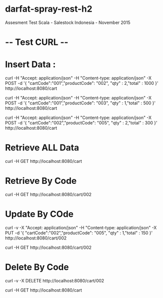 # darfat-spray-rest-h2
Assesment Test Scala - Salestock Indonesia - November 2015

# -- Test CURL --


# Insert Data :
curl -H "Accept: application/json" -H "Content-type: application/json" -X POST -d '{ "cartCode":"001","productCode": "002", "qty" : 2,"total" : 1000 }' http://localhost:8080/cart

curl -H "Accept: application/json" -H "Content-type: application/json" -X POST -d '{ "cartCode":"001","productCode": "003", "qty" : 1,"total" : 500 }'  http://localhost:8080/cart


curl -H "Accept: application/json" -H "Content-type: application/json" -X POST -d '{ "cartCode":"002","productCode": "005", "qty" : 2,"total" : 300 }' http://localhost:8080/cart

# Retrieve ALL Data
curl -H GET http://localhost:8080/cart

# Retrieve By Code
curl -H GET http://localhost:8080/cart/002

# Update By COde
curl -v -X "Accept: application/json" -H "Content-type: application/json" -X PUT -d '{ "cartCode":"002","productCode": "005", "qty" : 1,"total" : 150 }' http://localhost:8080/cart/002

curl -H GET http://localhost:8080/cart/002

# Delete By Code
curl -v -X DELETE http://localhost:8080/cart/002

curl -H GET http://localhost:8080/cart
